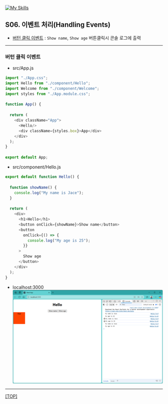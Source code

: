 [![My Skills](https://skillicons.dev/icons?heiht="10"&i=nodejs,vscode,js,react&theme=light)](readme.md)

## S06. 이벤트 처리(Handling Events)
- [버턴 클릭 이벤트](#버턴-클릭-이벤트) : `Show name`, `Show age` 버튼클릭시 콘솔 로그에 출력

---

### 버턴 클릭 이벤트

- src/App.js
```js
import "./App.css";
import Hello from "./component/Hello";
import Welcome from "./component/Welcome";
import styles from "./App.module.css";

function App() {

  return (
    <div className="App">
      <Hello/>
      <div className={styles.box}>App</div>
    </div>
  );
}

export default App;
```

- src/component/Hello.js
```js
export default function Hello() {

  function showName() {
    console.log("My name is Jace");
  }

  return (
    <div>
      <h1>Hello</h1>
      <button onClick={showName}>Show name</button>
      <button
        onClick={() => {
          console.log("My age is 25");
        }} 
      >
        Show age
      </button>
    </div>
  );
}

```


- localhost:3000
![화면](./images/s06_event_01.png)


---
[[TOP]](#s06-이벤트-처리handling-events)
<br/>


